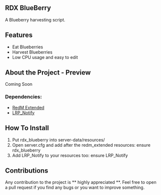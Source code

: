 ## RDX BlueBerry

A Blueberry harvesting script.

## Features

- Eat Blueberries
- Harvest Blueberries
- Low CPU usage and easy to edit

## About the Project - Preview

Coming Soon

### Dependencies:
* [RedM Extended](https://github.com/ThymonA/redm_extended)
* [LRP_Notify](https://github.com/Luminous-Roleplay/LRP_Notify)

## How To Install

1. Put rdx_blueberry into server-data/resources/
2. Open server.cfg and add after the redm_extended resources: ensure rdx_blueberry
3. Add LRP_Notify to your resources too: ensure LRP_Notify

## Contributions

Any contribution to the project is ** highly appreciated **.
Feel free to open a pull request if you find any bugs or you want to improve something.
